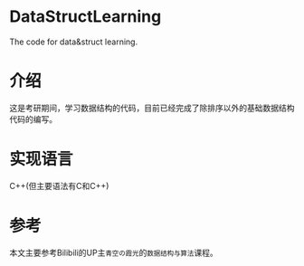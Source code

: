 # DataStructLearning
The code for data&amp;struct learning.

# 介绍
这是考研期间，学习数据结构的代码，目前已经完成了除排序以外的基础数据结构代码的编写。

# 实现语言
C++(但主要语法有C和C++)

# 参考
本文主要参考Bilibili的UP主`青空の霞光`的`数据结构与算法`课程。
